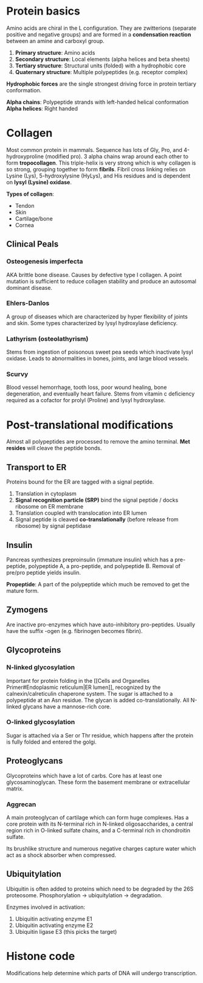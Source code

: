 # Protein basics
Amino acids are chiral in the L configuration. They are zwitterions (separate positive and negative groups) and are formed in a **condensation reaction** between an amine and carboxyl group.

1. **Primary structure**: Amino acids
2. **Secondary structure**: Local elements (alpha helices and beta sheets)
3. **Tertiary structure**: Structural units (folded) with a hydrophobic core
4. **Quaternary structure**: Multiple polypeptides (e.g. receptor complex)

**Hydrophobic forces** are the single strongest driving force in protein tertiary conformation.

**Alpha chains**: Polypeptide strands with left-handed helical conformation
**Alpha helices**: Right handed
# Collagen
Most common protein in mammals. Sequence has lots of Gly, Pro, and 4-hydroxyproline (modified pro). 3 alpha chains wrap around each other to form **tropocollagen**. This triple-helix is very strong which is why collagen is so strong, grouping together to form **fibrils**. Fibril cross linking relies on Lysine (Lys), 5-hydroxylysine (HyLys), and His residues and is dependent on **lysyl (Lysine) oxidase**.

**Types of collagen**:
- Tendon
- Skin
- Cartilage/bone
- Cornea
## Clinical Peals
### Osteogenesis imperfecta
AKA brittle bone disease. Causes by defective type I collagen. A point mutation is sufficient to reduce collagen stability and produce an autosomal dominant disease.
### Ehlers-Danlos
A group of diseases which are characterized by hyper flexibility of joints and skin. Some types characterized by lysyl hydroxylase deficiency.
### Lathyrism (osteolathyrism)
Stems from ingestion of poisonous sweet pea seeds which inactivate lysyl oxidase. Leads to abnormalities in bones, joints, and large blood vessels.
### Scurvy
Blood vessel hemorrhage, tooth loss, poor wound healing, bone degeneration, and eventually heart failure. Stems from vitamin c deficiency required as a cofactor for prolyl (Proline) and lysyl hydroxylase.
# Post-translational modifications
Almost all polypeptides are processed to remove the amino terminal. **Met resides** will cleave the peptide bonds.
## Transport to ER
Proteins bound for the ER are tagged with a signal peptide.

1. Translation in cytoplasm
2. **Signal recognition particle (SRP)** bind the signal peptide / docks ribosome on ER membrane
3. Translation coupled with translocation into ER lumen
4. Signal peptide is cleaved **co-translationally** (before release from ribosome) by signal peptidase
## Insulin
Pancreas synthesizes preproinsulin (immature insulin) which has a pre-peptide, polypeptide A, a pro-peptide, and polypeptide B.  Removal of pre/pro peptide yields insulin.

**Propeptide**: A part of the polypeptide which much be removed to get the mature form.
## Zymogens
Are inactive pro-enzymes which have auto-inhibitory pro-peptides. Usually have the suffix -ogen (e.g. fibrinogen becomes fibrin).
## Glycoproteins
### N-linked glycosylation
Important for protein folding in the [[Cells and Organelles Primer#Endoplasmic reticulum|ER lumen]], recognized by the calnexin/calreticulin chaperone system. The sugar is attached to a polypeptide at an Asn residue. The glycan is added co-translationally. All N-linked glycans have a mannose-rich core.
### O-linked glycosylation
Sugar is attached via a Ser or Thr residue, which happens after the protein is fully folded and entered the golgi.
## Proteoglycans
Glycoproteins which have a lot of carbs. Core has at least one glycosaminoglycan. These form the basement membrane or extracellular matrix.
### Aggrecan
A main proteoglycan of cartilage which can form huge complexes. Has a core protein with its N-terminal rich in N-linked oligosaccharides, a central region rich in O-linked sulfate chains, and a C-terminal rich in chondroitin sulfate.

Its brushlike structure and numerous negative charges capture water which act as a shock absorber when compressed.
## Ubiquitylation
Ubiquitin is often added to proteins which need to be degraded by the 26S proteosome. Phosphorylation → ubiquitylation → degradation.

Enzymes involved in activation:
1. Ubiquitin activating enzyme E1
2. Ubiquitin activating enzyme E2
3. Ubiquitin ligase E3 (this picks the target)
# Histone code
Modifications help determine which parts of DNA will undergo transcription.